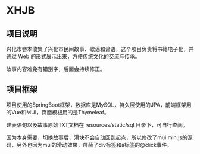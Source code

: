 # XHJB
## 项目说明
兴化市卷本收集了兴化市民间故事、歌谣和谚语，这个项目负责将书籍电子化，并通过 Web 的形式展示出来，方便传统文化的交流与传承。

故事内容难免有错别字，后面会持续修正。

## 项目框架
项目使用的SpringBoot框架，数据库是MySQL，持久层使用的JPA，前端框架用的Vue和MUI，页面模板用的是Thymeleaf。

建表语句以及故事原始TXT文档在 resources/static/sql 目录下，可自行查阅。

因为本身需要，切换故事后，滑块不会自动回到起点，所以修改了mui.min.js的源码，另外也因为mui的滑动效果，屏蔽了div标签和a标签的@click事件。
